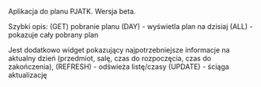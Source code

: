 Aplikacja do planu PJATK. Wersja beta.

Szybki opis:
(GET) pobranie planu
(DAY) - wyświetla plan na dzisiaj
(ALL) - pokazuje cały pobrany plan

Jest dodatkowo widget pokazujący najpotrzebniejsze informacje na aktualny dzień (przedmiot, salę, czas do rozpoczęcia, czas do zakończenia), 
(REFRESH) - odświeża listę/czasy
(UPDATE) - ściąga aktualizację
